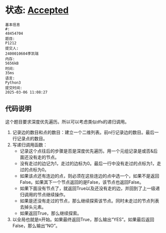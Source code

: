 # 状态: [Accepted](http://dsbpython.openjudge.cn/dspythonbook/solution/48454704/)
```
基本信息
#:
48454704
题目:
P1212
提交人:
2400010604李凯瑞
内存:
5656kB
时间:
35ms
语言:
Python3
提交时间:
2025-03-06 11:08:27
```

## 代码说明
这个题目要求深度优先遍历。所以可以考虑类似dfs的递归调用。
1. 记录边的数目和点的数目：建立一个二维列表。前n行记录边的数目。最后一行记录点的数目。
2. 写递归调用函数：
   - 记录这个点往后的步骤是否是深度优先遍历。用一个元组记录是或否&后面还没有走的节点。
   - 没有走过的边记为1，走过的边标为0。最后一行中没有走过的点标为1，走过的点标为0。
   - 如果该点还有连边的点，则必须在这些连边的点中选一个，如果不是返回False。如果其下一个节点返回的是False，该节点也返回False。
   - 如果下面没有节点了，就返回True以及还没有走的边，并回到了上一级递归调用的节点继续操作。
   - 如果是还没有走过的节点，那么继续探索该节点。同时未走过的节点列表去掉头元素。
   - 如果返回True，那么继续探索。
3. 以全局也就是n开始。如果最终返回True，那么输出“YES”。如果最后返回False，那么输出“NO”。